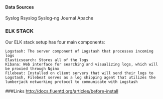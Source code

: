 

#### Data Sources
Syslog
Rsyslog
Syslog-ng
Journal
Apache


### ELK STACK
Our ELK stack setup has four main components:

    Logstash: The server component of Logstash that processes incoming logs
    Elasticsearch: Stores all of the logs
    Kibana: Web interface for searching and visualizing logs, which will be proxied through Nginx
    Filebeat: Installed on client servers that will send their logs to Logstash, Filebeat serves as a log shipping agent that utilizes the lumberjack networking protocol to communicate with Logstash


###Links
http://docs.fluentd.org/articles/before-install
